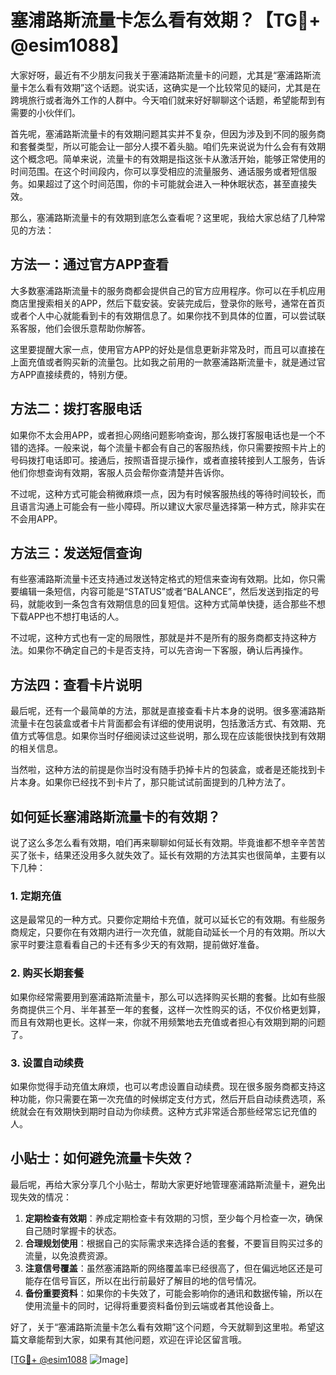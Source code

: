 # 塞浦路斯流量卡怎么看有效期？【TG💪+ @esim1088】

大家好呀，最近有不少朋友问我关于塞浦路斯流量卡的问题，尤其是“塞浦路斯流量卡怎么看有效期”这个话题。说实话，这确实是一个比较常见的疑问，尤其是在跨境旅行或者海外工作的人群中。今天咱们就来好好聊聊这个话题，希望能帮到有需要的小伙伴们。

首先呢，塞浦路斯流量卡的有效期问题其实并不复杂，但因为涉及到不同的服务商和套餐类型，所以可能会让一部分人摸不着头脑。咱们先来说说为什么会有有效期这个概念吧。简单来说，流量卡的有效期是指这张卡从激活开始，能够正常使用的时间范围。在这个时间段内，你可以享受相应的流量服务、通话服务或者短信服务。如果超过了这个时间范围，你的卡可能就会进入一种休眠状态，甚至直接失效。

那么，塞浦路斯流量卡的有效期到底怎么查看呢？这里呢，我给大家总结了几种常见的方法：

## 方法一：通过官方APP查看

大多数塞浦路斯流量卡的服务商都会提供自己的官方应用程序。你可以在手机应用商店里搜索相关的APP，然后下载安装。安装完成后，登录你的账号，通常在首页或者个人中心就能看到卡的有效期信息了。如果你找不到具体的位置，可以尝试联系客服，他们会很乐意帮助你解答。

这里要提醒大家一点，使用官方APP的好处是信息更新非常及时，而且可以直接在上面充值或者购买新的流量包。比如我之前用的一款塞浦路斯流量卡，就是通过官方APP直接续费的，特别方便。

## 方法二：拨打客服电话

如果你不太会用APP，或者担心网络问题影响查询，那么拨打客服电话也是一个不错的选择。一般来说，每个流量卡都会有自己的客服热线，你只需要按照卡片上的号码拨打电话即可。接通后，按照语音提示操作，或者直接转接到人工服务，告诉他们你想查询有效期，客服人员会帮你查清楚并告诉你。

不过呢，这种方式可能会稍微麻烦一点，因为有时候客服热线的等待时间较长，而且语言沟通上可能会有一些小障碍。所以建议大家尽量选择第一种方式，除非实在不会用APP。

## 方法三：发送短信查询

有些塞浦路斯流量卡还支持通过发送特定格式的短信来查询有效期。比如，你只需要编辑一条短信，内容可能是“STATUS”或者“BALANCE”，然后发送到指定的号码，就能收到一条包含有效期信息的回复短信。这种方式简单快捷，适合那些不想下载APP也不想打电话的人。

不过呢，这种方式也有一定的局限性，那就是并不是所有的服务商都支持这种方法。如果你不确定自己的卡是否支持，可以先咨询一下客服，确认后再操作。

## 方法四：查看卡片说明

最后呢，还有一个最简单的方法，那就是直接查看卡片本身的说明。很多塞浦路斯流量卡在包装盒或者卡片背面都会有详细的使用说明，包括激活方式、有效期、充值方式等信息。如果你当时仔细阅读过这些说明，那么现在应该能很快找到有效期的相关信息。

当然啦，这种方法的前提是你当时没有随手扔掉卡片的包装盒，或者是还能找到卡片本身。如果你已经找不到卡片了，那只能试试前面提到的几种方法了。

## 如何延长塞浦路斯流量卡的有效期？

说了这么多怎么看有效期，咱们再来聊聊如何延长有效期。毕竟谁都不想辛辛苦苦买了张卡，结果还没用多久就失效了。延长有效期的方法其实也很简单，主要有以下几种：

### 1. 定期充值

这是最常见的一种方式。只要你定期给卡充值，就可以延长它的有效期。有些服务商规定，只要你在有效期内进行一次充值，就能自动延长一个月的有效期。所以大家平时要注意看看自己的卡还有多少天的有效期，提前做好准备。

### 2. 购买长期套餐

如果你经常需要用到塞浦路斯流量卡，那么可以选择购买长期的套餐。比如有些服务商提供三个月、半年甚至一年的套餐，这样一次性购买的话，不仅价格更划算，而且有效期也更长。这样一来，你就不用频繁地去充值或者担心有效期到期的问题了。

### 3. 设置自动续费

如果你觉得手动充值太麻烦，也可以考虑设置自动续费。现在很多服务商都支持这种功能，你只需要在第一次充值的时候绑定支付方式，然后开启自动续费选项，系统就会在有效期快到期时自动为你续费。这种方式非常适合那些经常忘记充值的人。

## 小贴士：如何避免流量卡失效？

最后呢，再给大家分享几个小贴士，帮助大家更好地管理塞浦路斯流量卡，避免出现失效的情况：

1. **定期检查有效期**：养成定期检查卡有效期的习惯，至少每个月检查一次，确保自己随时掌握卡的状态。
2. **合理规划使用**：根据自己的实际需求来选择合适的套餐，不要盲目购买过多的流量，以免浪费资源。
3. **注意信号覆盖**：虽然塞浦路斯的网络覆盖率已经很高了，但在偏远地区还是可能存在信号盲区，所以在出行前最好了解目的地的信号情况。
4. **备份重要资料**：如果你的卡失效了，可能会影响你的通讯和数据传输，所以在使用流量卡的同时，记得将重要资料备份到云端或者其他设备上。

好了，关于“塞浦路斯流量卡怎么看有效期”这个问题，今天就聊到这里啦。希望这篇文章能帮到大家，如果有其他问题，欢迎在评论区留言哦。

[[TG💪+ @esim1088](https://t.me/s/esim1088) ![Image](https://i.postimg.cc/4NQfJmqS/Snipaste-2025-05-13-00-14-12.png)]